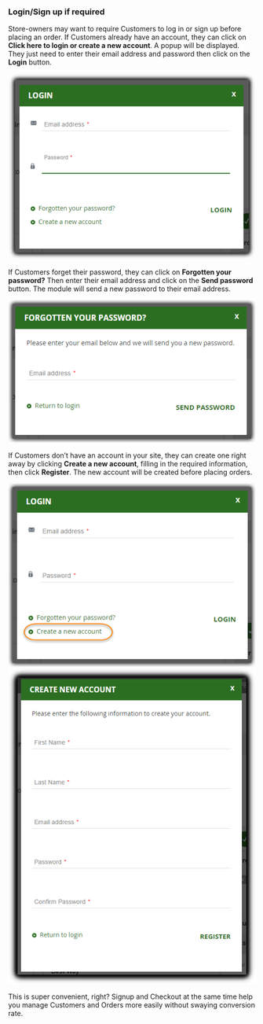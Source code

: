 ### Login/Sign up if required

Store-owners may want to require Customers to log in or sign up before placing an order. If Customers already have an account, they can click on **Click here to login or create a new account**. A popup will be displayed. They just need to enter their email address and password then click on the **Login** button.

![customers can login with email](./Image/How-to-use/osc2-use-3.png)

If Customers forget their password, they can click on **Forgotten your password?** Then enter their email address and click on the **Send password** button. The module will send a new password to their email address.

![Forgotten Your Password Popup](./Image/How-to-use/osc2-use-4.png)

If Customers don’t have an account in your site, they can create one right away by clicking **Create a new account**, filling in the required information, then click **Register**. The new account will be created before placing orders.

![Customers can choose Create a New Account on Login Popup](./Image/How-to-use/osc2-use-5.png)
![Customers can Create a New Account](./Image/How-to-use/osc2-use-6.png)

This is super convenient, right? Signup and Checkout at the same time help you manage Customers and Orders more easily without swaying conversion rate.

